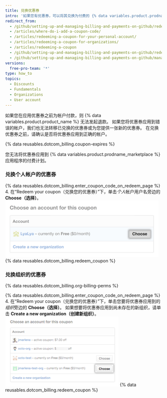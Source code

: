 ```yaml
---
title: 兑换优惠券
intro: '如果您有优惠券，可以将其兑换为付费的 {% data variables.product.prodname_dotcom %} 订阅。'
redirect_from:
  - /github/setting-up-and-managing-billing-and-payments-on-github/redeeming-a-coupon
  - /articles/where-do-i-add-a-coupon-code/
  - /articles/redeeming-a-coupon-for-your-personal-account/
  - /articles/redeeming-a-coupon-for-organizations/
  - /articles/redeeming-a-coupon
  - /github/setting-up-and-managing-billing-and-payments-on-github/redeeming-a-coupon
  - /github/setting-up-and-managing-billing-and-payments-on-github/managing-your-github-billing-settings/redeeming-a-coupon
versions:
  free-pro-team: '*'
type: how_to
topics:
  - Discounts
  - Fundamentals
  - Organizations
  - User account
---
```


如果您在应用优惠券之前为帐户付款，则 {% data variables.product.product_name %} 无法发起退款。 如果您将优惠券应用到错误的帐户，我们也无法转移已兑换的优惠券或为您提供一张新的优惠券。 在兑换优惠券之前，请确认是否将优惠券应用到正确的帐户。

{% data reusables.dotcom_billing.coupon-expires %}

您无法将优惠券应用到 {% data variables.product.prodname_marketplace %} 应用程序的付费计划。

### 兑换个人帐户的优惠券

{% data reusables.dotcom_billing.enter_coupon_code_on_redeem_page %}
4. 在“Redeem your coupon（兑换您的优惠券）”下，单击*个人*帐户用户名旁边的 **Choose（选择）**。 ![选择按钮](/assets/images/help/settings/redeem-coupon-choose-button-for-personal-accounts.png)
{% data reusables.dotcom_billing.redeem_coupon %}

### 兑换组织的优惠券

{% data reusables.dotcom_billing.org-billing-perms %}

{% data reusables.dotcom_billing.enter_coupon_code_on_redeem_page %}
4. 在“Redeem your coupon（兑换您的优惠券）”下，单击您要将优惠券应用到的*组织*旁边的 **Choose（选择）**。 如果想要将优惠券应用到尚未存在的新组织，请单击 **Create a new organization（创建新组织）**。 ![选择按钮](/assets/images/help/settings/redeem-coupon-choose-button.png)
{% data reusables.dotcom_billing.redeem_coupon %}
